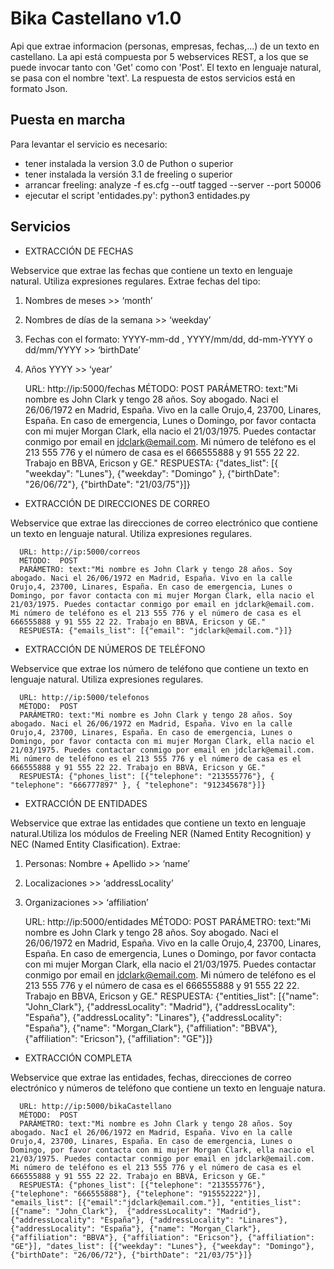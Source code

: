 Bika Castellano v1.0
========================

Api que extrae informacion (personas, empresas, fechas,...) de un texto en castellano.
La api está compuesta por 5 webservices REST, a los que se puede invocar tanto con 'Get' como con 'Post'. El texto en lenguaje natural, se pasa con el nombre 'text'. La respuesta de estos servicios está en formato Json. 


Puesta en marcha
----------------
Para levantar el servicio es necesario:
- tener instalada la version 3.0 de Puthon o superior
- tener instalada la versión 3.1 de freeling o superior
- arrancar freeling: analyze -f es.cfg --outf tagged --server --port 50006
- ejecutar el script 'entidades.py': python3 entidades.py


Servicios
---------

- EXTRACCIÓN DE FECHAS

Webservice que extrae las fechas que contiene un texto en lenguaje natural. Utiliza expresiones regulares. Extrae fechas del tipo:

   1) Nombres de meses >> ‘month’
   2) Nombres de días de la semana >> ‘weekday’
   3) Fechas con el formato: YYYY-mm-dd , YYYY/mm/dd, dd-mm-YYYY  o  dd/mm/YYYY >> ‘birthDate’
   4) Años YYYY >> ‘year’
   

      URL: http://ip:5000/fechas
      MÉTODO:  POST
      PARÁMETRO: text:"Mi nombre es John Clark y tengo 28 años. Soy abogado. Naci el 26/06/1972 en Madrid, España. Vivo en la calle Orujo,4, 23700, Linares, España. En caso de emergencia, Lunes o Domingo, por favor contacta con mi mujer Morgan Clark, ella nacio el 21/03/1975. Puedes contactar conmigo por email en jdclark@email.com. Mi número de teléfono es el 213 555 776 y el número de casa es el 666555888 y 91 555 22 22. Trabajo en BBVA, Ericson y GE."
      RESPUESTA: {"dates_list": [{ "weekday": "Lunes"}, {"weekday": "Domingo" }, {"birthDate": "26/06/72"}, {"birthDate": "21/03/75"}]}



- EXTRACCIÓN DE DIRECCIONES DE CORREO

Webservice que extrae las direcciones de correo electrónico que contiene un texto en lenguaje natural. Utiliza expresiones regulares.

      URL: http://ip:5000/correos
      MÉTODO:  POST
      PARÁMETRO: text:"Mi nombre es John Clark y tengo 28 años. Soy abogado. Naci el 26/06/1972 en Madrid, España. Vivo en la calle Orujo,4, 23700, Linares, España. En caso de emergencia, Lunes o Domingo, por favor contacta con mi mujer Morgan Clark, ella nacio el 21/03/1975. Puedes contactar conmigo por email en jdclark@email.com. Mi número de teléfono es el 213 555 776 y el número de casa es el 666555888 y 91 555 22 22. Trabajo en BBVA, Ericson y GE."
      RESPUESTA: {"emails_list": [{"email": "jdclark@email.com."}]}



- EXTRACCIÓN DE NÚMEROS DE TELÉFONO

Webservice que extrae los número de teléfono que contiene un texto en lenguaje natural. Utiliza expresiones regulares.

      URL: http://ip:5000/telefonos
      MÉTODO:  POST
      PARÁMETRO: text:"Mi nombre es John Clark y tengo 28 años. Soy abogado. Naci el 26/06/1972 en Madrid, España. Vivo en la calle Orujo,4, 23700, Linares, España. En caso de emergencia, Lunes o Domingo, por favor contacta con mi mujer Morgan Clark, ella nacio el 21/03/1975. Puedes contactar conmigo por email en jdclark@email.com. Mi número de teléfono es el 213 555 776 y el número de casa es el 666555888 y 91 555 22 22. Trabajo en BBVA, Ericson y GE."
      RESPUESTA: {"phones_list": [{"telephone": "213555776"}, { "telephone": "666777897" }, { "telephone": "912345678"}]}
   


- EXTRACCIÓN DE ENTIDADES

Webservice que extrae las entidades que contiene un texto en lenguaje natural.Utiliza los módulos de Freeling NER (Named Entity Recognition) y NEC (Named Entity Clasification). Extrae:

1) Personas: Nombre + Apellido >> ‘name’

2) Localizaciones >> ‘addressLocality’
  
3) Organizaciones  >> ‘affiliation’


      URL: http://ip:5000/entidades
      MÉTODO:  POST
      PARÁMETRO: text:"Mi nombre es John Clark y tengo 28 años. Soy abogado. Naci el 26/06/1972 en Madrid, España. Vivo en la calle Orujo,4, 23700, Linares, España. En caso de emergencia, Lunes o Domingo, por favor contacta con mi mujer Morgan Clark, ella nacio el 21/03/1975. Puedes contactar conmigo por email en jdclark@email.com. Mi número de teléfono es el 213 555 776 y el número de casa es el 666555888 y 91 555 22 22. Trabajo en BBVA, Ericson y GE."
      RESPUESTA: {"entities_list": [{"name": "John_Clark"},  {"addressLocality": "Madrid"}, {"addressLocality": "España"}, {"addressLocality": "Linares"}, {"addressLocality": "España"}, {"name": "Morgan_Clark"}, {"affiliation": "BBVA"}, {"affiliation": "Ericson"}, {"affiliation": "GE"}]}

- EXTRACCIÓN COMPLETA

Webservice que extrae las entidades, fechas, direcciones de correo electrónico y números de teléfono que contiene un texto en lenguaje natura.

      URL: http://ip:5000/bikaCastellano
      MÉTODO:  POST
      PARÁMETRO: text:"Mi nombre es John Clark y tengo 28 años. Soy abogado. NacÍ el 26/06/1972 en Madrid, España. Vivo en la calle Orujo,4, 23700, Linares, España. En caso de emergencia, Lunes o Domingo, por favor contacta con mi mujer Morgan Clark, ella nacio el 21/03/1975. Puedes contactar conmigo por email en jdclark@email.com. Mi número de teléfono es el 213 555 776 y el número de casa es el 666555888 y 91 555 22 22. Trabajo en BBVA, Ericson y GE."
      RESPUESTA: {"phones_list": [{"telephone": "213555776"}, {"telephone": "666555888"}, {"telephone": "915552222"}], "emails_list": [{"email":"jdclark@email.com."}], "entities_list": [{"name": "John_Clark"},  {"addressLocality": "Madrid"}, {"addressLocality": "España"}, {"addressLocality": "Linares"}, {"addressLocality": "España"}, {"name": "Morgan_Clark"}, {"affiliation": "BBVA"}, {"affiliation": "Ericson"}, {"affiliation": "GE"}], "dates_list": [{"weekday": "Lunes"}, {"weekday": "Domingo"}, {"birthDate": "26/06/72"}, {"birthDate": "21/03/75"}]}


